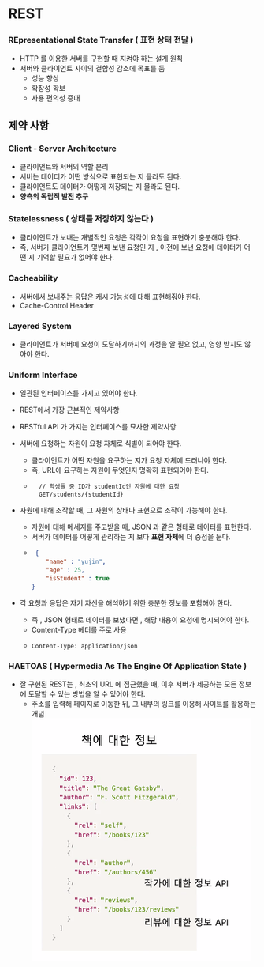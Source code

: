 # REST

### REpresentational State Transfer ( 표현 상태 전달 )
- HTTP 를 이용한 서버를 구현할 때 지켜야 하는 설계 원칙
- 서버와 클라이언트 사이의 결합성 감소에 목표를 둠
  - 성능 향상
  - 확장성 확보
  - 사용 편의성 증대

## 제약 사항
### Client - Server Architecture
- 클라이언트와 서버의 역할 분리
- 서버는 데이터가 어떤 방식으로 표현되는 지 몰라도 된다.
- 클라이언트도 데이터가 어떻게 저장되는 지 몰라도 된다.
- **양측의 독립적 발전 추구**

### Statelessness ( 상태를 저장하지 않는다 )
- 클라이언트가 보내는 개별적인 요청은 각각이 요청을 표현하기 충분해야 한다.
- 즉, 서버가 클라이언트가 몇번째 보낸 요청인 지 , 이전에 보낸 요청에 데이터가 어떤 지 기억할 필요가 없어야 한다.


### Cacheability
- 서버에서 보내주는 응답은 캐시 가능성에 대해 표현해줘야 한다.
- Cache-Control Header

### Layered System
- 클라이언트가 서버에 요청이 도달하기까지의 과정을 알 필요 없고, 영향 받지도 않아야 한다.

### Uniform Interface
- 일관된 인터페이스를 가지고 있어야 한다.
- REST에서 가장 근본적인 제약사항
- RESTful API 가 가지는 인터페이스를 묘사한 제약사항
- 서버에 요청하는 자원이 요청 자체로 식별이 되어야 한다.
  - 클라이언트가 어떤 자원을 요구하는 지가 요청 자체에 드러나야 한다.
  - 즉, URL에 요구하는 자원이 무엇인지 명확히 표현되어야 한다.
  - ```
      // 학생들 중 ID가 studentId인 자원에 대한 요청
      GET/students/{studentId}
    ```
- 자원에 대해 조작할 때, 그 자원의 상태나 표현으로 조작이 가능해야 한다.
  - 자원에 대해 메세지를 주고받을 때, JSON 과 같은 형태로 데이터를 표현한다.
  - 서버가 데이터를 어떻게 관리하는 지 보다 **표현 자체**에 더 중점을 둔다.
  - ```json
     {
        "name" : "yujin",
        "age" : 25,
        "isStudent" : true
    }
    ```
    
- 각 요청과 응답은 자기 자신을 해석하기 위한 충분한 정보를 포함해야 한다.
  - 즉 , JSON 형태로 데이터를 보냈다면 , 해당 내용이 요청에 명시되어야 한다.
  - Content-Type 헤더를 주로 사용
  - ```
    Content-Type: application/json
    ```
    
### HAETOAS ( Hypermedia As The Engine Of Application State )
  - 잘 구현된 REST는 , 최초의 URL 에 접근했을 때, 이후 서버가 제공하는 모든 정보에 도달할 수 있는 방법을 알 수 있어야 한다.
    - 주소를 입력해 페이지로 이동한 뒤, 그 내부의 링크를 이용해 사이트를 활용하는 개념
      ![haetoas](haetoas.PNG)

 